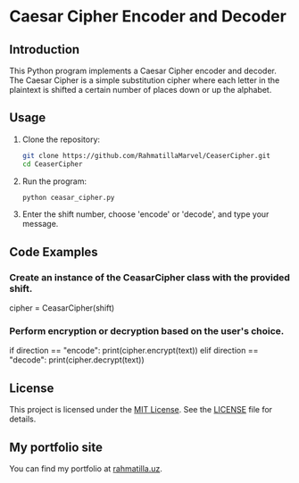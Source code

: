 # Caesar Cipher Encoder and Decoder

## Introduction
This Python program implements a Caesar Cipher encoder and decoder. The Caesar Cipher is a simple substitution cipher where each letter in the plaintext is shifted a certain number of places down or up the alphabet.

## Usage
1. Clone the repository:
   ```bash
   git clone https://github.com/RahmatillaMarvel/CeaserCipher.git
   cd CeaserCipher
   ```
2. Run the program:
   ```bash
   python ceasar_cipher.py
   ```
3. Enter the shift number, choose 'encode' or 'decode', and type your message.

## Code Examples

### Create an instance of the CeasarCipher class with the provided shift.
cipher = CeasarCipher(shift)

### Perform encryption or decryption based on the user's choice.
if direction == "encode":
    print(cipher.encrypt(text))
elif direction == "decode":
    print(cipher.decrypt(text))

## License
This project is licensed under the [MIT License](LICENSE). See the [LICENSE](LICENSE) file for details.

## My portfolio site
You can find my portfolio at [rahmatilla.uz](https://rahmatilla.uz).

